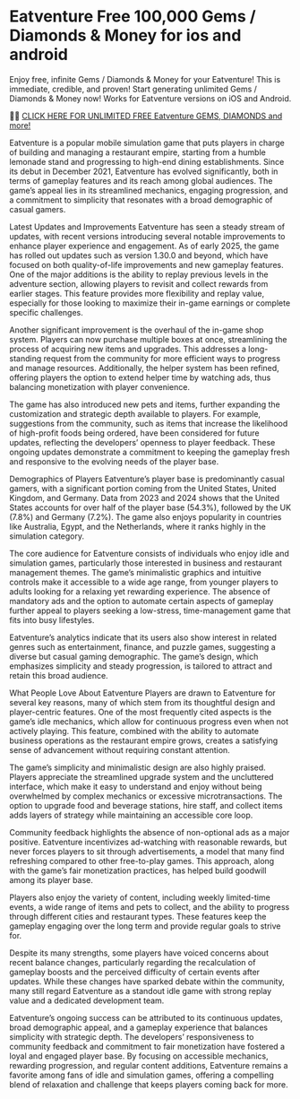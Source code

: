# Eatventure Free 100,000 Gems / Diamonds & Money for ios and android

Enjoy free, infinite Gems / Diamonds & Money for your Eatventure! This is immediate, credible, and proven! Start generating unlimited Gems / Diamonds & Money now! Works for Eatventure versions on iOS and Android.

🍒🍒  <a href="https://generatenow.bond/new/pages/eatventure.html">CLICK HERE FOR UNLIMITED FREE Eatventure GEMS, DIAMONDS and more!</a>

Eatventure is a popular mobile simulation game that puts players in charge of building and managing a restaurant empire, starting from a humble lemonade stand and progressing to high-end dining establishments. Since its debut in December 2021, Eatventure has evolved significantly, both in terms of gameplay features and its reach among global audiences. The game’s appeal lies in its streamlined mechanics, engaging progression, and a commitment to simplicity that resonates with a broad demographic of casual gamers.

Latest Updates and Improvements
Eatventure has seen a steady stream of updates, with recent versions introducing several notable improvements to enhance player experience and engagement. As of early 2025, the game has rolled out updates such as version 1.30.0 and beyond, which have focused on both quality-of-life improvements and new gameplay features. One of the major additions is the ability to replay previous levels in the adventure section, allowing players to revisit and collect rewards from earlier stages. This feature provides more flexibility and replay value, especially for those looking to maximize their in-game earnings or complete specific challenges.

Another significant improvement is the overhaul of the in-game shop system. Players can now purchase multiple boxes at once, streamlining the process of acquiring new items and upgrades. This addresses a long-standing request from the community for more efficient ways to progress and manage resources. Additionally, the helper system has been refined, offering players the option to extend helper time by watching ads, thus balancing monetization with player convenience.

The game has also introduced new pets and items, further expanding the customization and strategic depth available to players. For example, suggestions from the community, such as items that increase the likelihood of high-profit foods being ordered, have been considered for future updates, reflecting the developers’ openness to player feedback. These ongoing updates demonstrate a commitment to keeping the gameplay fresh and responsive to the evolving needs of the player base.

Demographics of Players
Eatventure’s player base is predominantly casual gamers, with a significant portion coming from the United States, United Kingdom, and Germany. Data from 2023 and 2024 shows that the United States accounts for over half of the player base (54.3%), followed by the UK (7.8%) and Germany (7.2%). The game also enjoys popularity in countries like Australia, Egypt, and the Netherlands, where it ranks highly in the simulation category.

The core audience for Eatventure consists of individuals who enjoy idle and simulation games, particularly those interested in business and restaurant management themes. The game’s minimalistic graphics and intuitive controls make it accessible to a wide age range, from younger players to adults looking for a relaxing yet rewarding experience. The absence of mandatory ads and the option to automate certain aspects of gameplay further appeal to players seeking a low-stress, time-management game that fits into busy lifestyles.

Eatventure’s analytics indicate that its users also show interest in related genres such as entertainment, finance, and puzzle games, suggesting a diverse but casual gaming demographic. The game’s design, which emphasizes simplicity and steady progression, is tailored to attract and retain this broad audience.

What People Love About Eatventure
Players are drawn to Eatventure for several key reasons, many of which stem from its thoughtful design and player-centric features. One of the most frequently cited aspects is the game’s idle mechanics, which allow for continuous progress even when not actively playing. This feature, combined with the ability to automate business operations as the restaurant empire grows, creates a satisfying sense of advancement without requiring constant attention.

The game’s simplicity and minimalistic design are also highly praised. Players appreciate the streamlined upgrade system and the uncluttered interface, which make it easy to understand and enjoy without being overwhelmed by complex mechanics or excessive microtransactions. The option to upgrade food and beverage stations, hire staff, and collect items adds layers of strategy while maintaining an accessible core loop.

Community feedback highlights the absence of non-optional ads as a major positive. Eatventure incentivizes ad-watching with reasonable rewards, but never forces players to sit through advertisements, a model that many find refreshing compared to other free-to-play games. This approach, along with the game’s fair monetization practices, has helped build goodwill among its player base.

Players also enjoy the variety of content, including weekly limited-time events, a wide range of items and pets to collect, and the ability to progress through different cities and restaurant types. These features keep the gameplay engaging over the long term and provide regular goals to strive for.

Despite its many strengths, some players have voiced concerns about recent balance changes, particularly regarding the recalculation of gameplay boosts and the perceived difficulty of certain events after updates. While these changes have sparked debate within the community, many still regard Eatventure as a standout idle game with strong replay value and a dedicated development team.
 
Eatventure’s ongoing success can be attributed to its continuous updates, broad demographic appeal, and a gameplay experience that balances simplicity with strategic depth. The developers’ responsiveness to community feedback and commitment to fair monetization have fostered a loyal and engaged player base. By focusing on accessible mechanics, rewarding progression, and regular content additions, Eatventure remains a favorite among fans of idle and simulation games, offering a compelling blend of relaxation and challenge that keeps players coming back for more.

